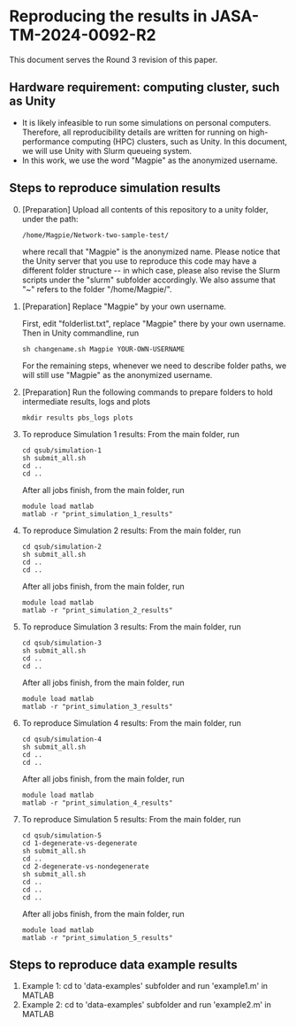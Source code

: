 # Reproducing the results in JASA-TM-2024-0092-R2

This document serves the Round 3 revision of this paper.


## Hardware requirement:  computing cluster, such as Unity
* It is likely infeasible to run some simulations on personal computers.  Therefore, all reproducibility details are written for running on high-performance computing (HPC) clusters, such as Unity.  In this document, we will use Unity with Slurm queueing system.
* In this work, we use the word "Magpie" as the anonymized username.



## Steps to reproduce simulation results

0. [Preparation] Upload all contents of this repository to a unity folder, under the path:
	```
	/home/Magpie/Network-two-sample-test/
	```
	where recall that "Magpie" is the anonymized name.
	Please notice that the Unity server that you use to reproduce this code may have a different folder structure -- in which case, please also revise the Slurm scripts under the "slurm" subfolder accordingly.
	We also assume that "~" refers to the folder "/home/Magpie/".

1. [Preparation] Replace "Magpie" by your own username.

	First, edit "folderlist.txt", replace "Magpie" there by your own username.
	Then in Unity commandline, run
	```
	sh changename.sh Magpie YOUR-OWN-USERNAME
	```

	For the remaining steps, whenever we need to describe folder paths, we will still use "Magpie" as the anonymized username.

2. [Preparation] Run the following commands to prepare folders to hold intermediate results, logs and plots
	```
	mkdir results pbs_logs plots
	```

3. To reproduce Simulation 1 results: 
	From the main folder, run
	```
	cd qsub/simulation-1
	sh submit_all.sh
	cd ..
	cd ..
	```
	After all jobs finish, from the main folder, run
	```
	module load matlab
	matlab -r "print_simulation_1_results"
	```

4. To reproduce Simulation 2 results:
	From the main folder, run
	```
	cd qsub/simulation-2
	sh submit_all.sh
	cd ..
	cd ..
	```
	After all jobs finish, from the main folder, run
	```
	module load matlab
	matlab -r "print_simulation_2_results"
	```

5. To reproduce Simulation 3 results:
	From the main folder, run
	```
	cd qsub/simulation-3
	sh submit_all.sh
	cd ..
	cd ..
	```
	After all jobs finish, from the main folder, run
	```
	module load matlab
	matlab -r "print_simulation_3_results"
	```

6. To reproduce Simulation 4 results:
	From the main folder, run
	```
	cd qsub/simulation-4
	sh submit_all.sh
	cd ..
	cd ..
	```
	After all jobs finish, from the main folder, run
	```
	module load matlab
	matlab -r "print_simulation_4_results"
	```

7. To reproduce Simulation 5 results:
	From the main folder, run
	```
	cd qsub/simulation-5
	cd 1-degenerate-vs-degenerate
	sh submit_all.sh
	cd ..
	cd 2-degenerate-vs-nondegenerate
	sh submit_all.sh
	cd ..
	cd ..
	cd ..
	```
	After all jobs finish, from the main folder, run
	```
	module load matlab
	matlab -r "print_simulation_5_results"
	```



## Steps to reproduce data example results

1. Example 1: cd to 'data-examples' subfolder and run 'example1.m' in MATLAB
2. Example 2: cd to 'data-examples' subfolder and run 'example2.m' in MATLAB




